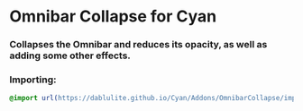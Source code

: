 <h1 background="#ff0000">Omnibar Collapse for Cyan</h1>

### Collapses the Omnibar and reduces its opacity, as well as adding some other effects.

### Importing:
```css
@import url(https://dablulite.github.io/Cyan/Addons/OmnibarCollapse/import.css);
```
